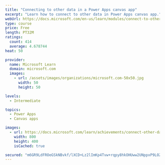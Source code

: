 ```yaml
---
title: "Connecting to other data in a Power Apps canvas app"
excerpt: "Learn how to connect to other data in Power Apps canvas app."
webUrl: https://docs.microsoft.com/en-us/learn/modules/connect-to-other-data-in-powerapps-canvas-app/
type: course
price: Free
length: PT32M
ratings:
  count: 414
  average: 4.678744
heat: 50

provider:
  name: Microsoft Learn
  domain: microsoft.com
  images:
    - url: /assets/images/organizations/microsoft.com-50x50.jpg
      width: 50
      height: 50

levels:
  - Intermediate

topics:
  - Power Apps
  - Canvas apps

images:
  - url: https://docs.microsoft.com/learn/achievements/connect-other-data-social.png
    width: 800
    height: 400
    isCached: true

secured: "m6GR9LdFROeGSkNBvkf/lXCD+Lz2lImKp4Tvw+rqpy8hkOHUww2UNppxP9LOZ0Mx1KNH+LrpLuLMdk+SvBPnui2tOKb13/3xHQe/WGBt3clOGVdj0wIlcMPqV/qQvH9YY4BAiujhmuWCnXOQcppBBDrBXosAlclOwfh3CxyIA52/zK5p77El40BJdLtnfpuPQ2DBBr9JpOIbJ9dPcgbBlxmU0vlyTPONcjwYuR7mL5vCBBcWBTOyhCJuyiE0G25/WfHzCbL+Tc7s/QjiVuGiJIv7urJ2F4PTWyjFPZT86ZMRVt/7Q7mH4l2qO/DKUnTFniauXKY8SaAjYapwQYMJ5CZ7ft1zNJCXRa3f3uI931PbOqvEJt8qRGk7yWUexgcEw/J6vXkQhmHLofrGjLTYLNL9YJkcJ4cw0Gw0Z8Lrt64=;jjiVO6CYehHHYrq44c6AGg=="
---
```


